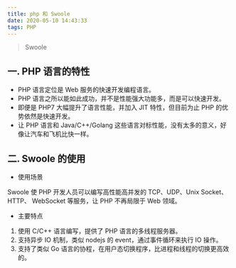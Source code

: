 ```yaml
---
title: php 和 Swoole
date: 2020-05-10 14:43:33
tags: PHP
---
```


> Swoole

<!-- more -->

## 一. PHP 语言的特性

- PHP 语言定位是 Web 服务的快速开发编程语言。
- PHP 语言之所以能如此成功，并不是性能强大功能多，而是可以快速开发。
- 即便是 PHP7 大幅提升了语言性能，并加入 JIT 特性，但目前为止 PHP 的优势依然是快速开发。
- 让 PHP 语言和 Java/C++/Golang 这些语言对标性能，没有太多的意义，好像让汽车和飞机比快一样。


## 二. Swoole 的使用

- 使用场景

Swoole 使 PHP 开发人员可以编写高性能高并发的 TCP、UDP、Unix Socket、HTTP、 WebSocket 等服务，让 PHP 不再局限于 Web 领域。

- 主要特点

1. 使用 C/C++ 语言编写，提供了 PHP 语言的多线程服务器。
2. 支持异步 IO 机制，类似 nodejs 的 event，通过事件循环来执行 IO 操作。
3. 支持了类似 Go 语言的协程，在用户态切换程序，比进程和线程的切换更高效的。
